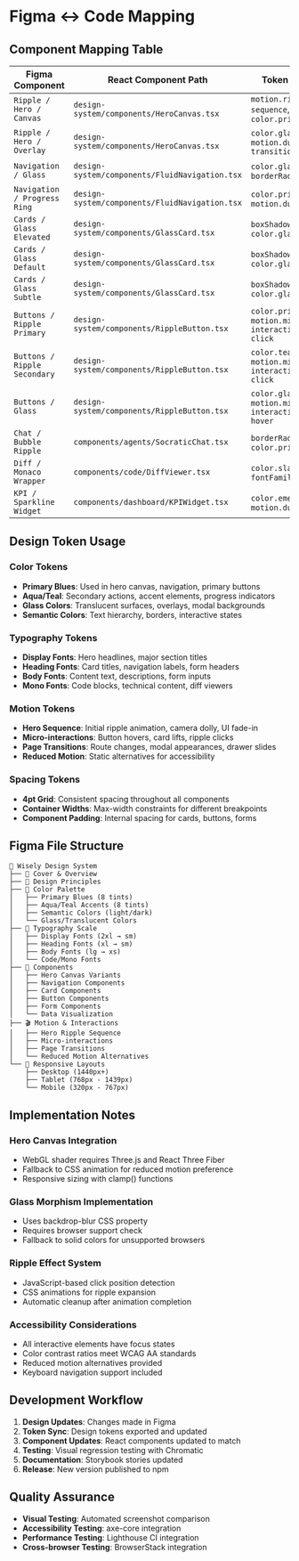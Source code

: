 # Figma ↔ Code Mapping

## Component Mapping Table

| Figma Component | React Component Path | Token References | Status |
|----------------|---------------------|------------------|---------|
| `Ripple / Hero / Canvas` | `design-system/components/HeroCanvas.tsx` | `motion.ripple.hero-sequence`, `color.primary.*` | ✅ Complete |
| `Ripple / Hero / Overlay` | `design-system/components/HeroCanvas.tsx` | `color.glass.*`, `motion.duration.hero-transition` | ✅ Complete |
| `Navigation / Glass` | `design-system/components/FluidNavigation.tsx` | `color.glass.*`, `borderRadius.2xl` | ✅ Complete |
| `Navigation / Progress Ring` | `design-system/components/FluidNavigation.tsx` | `color.primary.*`, `motion.duration.normal` | ✅ Complete |
| `Cards / Glass Elevated` | `design-system/components/GlassCard.tsx` | `boxShadow.glass`, `color.glass.*` | ✅ Complete |
| `Cards / Glass Default` | `design-system/components/GlassCard.tsx` | `boxShadow.ripple-md`, `color.glass.*` | ✅ Complete |
| `Cards / Glass Subtle` | `design-system/components/GlassCard.tsx` | `boxShadow.ripple-sm`, `color.glass.*` | ✅ Complete |
| `Buttons / Ripple Primary` | `design-system/components/RippleButton.tsx` | `color.primary.*`, `motion.micro-interactions.ripple-click` | ✅ Complete |
| `Buttons / Ripple Secondary` | `design-system/components/RippleButton.tsx` | `color.teal.*`, `motion.micro-interactions.ripple-click` | ✅ Complete |
| `Buttons / Glass` | `design-system/components/RippleButton.tsx` | `color.glass.*`, `motion.micro-interactions.button-hover` | ✅ Complete |
| `Chat / Bubble Ripple` | `components/agents/SocraticChat.tsx` | `borderRadius.2xl`, `color.primary.*` | 🔄 In Progress |
| `Diff / Monaco Wrapper` | `components/code/DiffViewer.tsx` | `color.slate.*`, `fontFamily.mono` | 📋 Planned |
| `KPI / Sparkline Widget` | `components/dashboard/KPIWidget.tsx` | `color.emerald.*`, `motion.duration.fast` | 📋 Planned |

## Design Token Usage

### Color Tokens
- **Primary Blues**: Used in hero canvas, navigation, primary buttons
- **Aqua/Teal**: Secondary actions, accent elements, progress indicators
- **Glass Colors**: Translucent surfaces, overlays, modal backgrounds
- **Semantic Colors**: Text hierarchy, borders, interactive states

### Typography Tokens
- **Display Fonts**: Hero headlines, major section titles
- **Heading Fonts**: Card titles, navigation labels, form headers
- **Body Fonts**: Content text, descriptions, form inputs
- **Mono Fonts**: Code blocks, technical content, diff viewers

### Motion Tokens
- **Hero Sequence**: Initial ripple animation, camera dolly, UI fade-in
- **Micro-interactions**: Button hovers, card lifts, ripple clicks
- **Page Transitions**: Route changes, modal appearances, drawer slides
- **Reduced Motion**: Static alternatives for accessibility

### Spacing Tokens
- **4pt Grid**: Consistent spacing throughout all components
- **Container Widths**: Max-width constraints for different breakpoints
- **Component Padding**: Internal spacing for cards, buttons, forms

## Figma File Structure

```
🎨 Wisely Design System
├── 📄 Cover & Overview
├── 🎯 Design Principles
├── 🎨 Color Palette
│   ├── Primary Blues (8 tints)
│   ├── Aqua/Teal Accents (8 tints)
│   ├── Semantic Colors (light/dark)
│   └── Glass/Translucent Colors
├── 📝 Typography Scale
│   ├── Display Fonts (2xl → sm)
│   ├── Heading Fonts (xl → sm)
│   ├── Body Fonts (lg → xs)
│   └── Code/Mono Fonts
├── 🧩 Components
│   ├── Hero Canvas Variants
│   ├── Navigation Components
│   ├── Card Components
│   ├── Button Components
│   ├── Form Components
│   └── Data Visualization
├── 🎬 Motion & Interactions
│   ├── Hero Ripple Sequence
│   ├── Micro-interactions
│   ├── Page Transitions
│   └── Reduced Motion Alternatives
└── 📱 Responsive Layouts
    ├── Desktop (1440px+)
    ├── Tablet (768px - 1439px)
    └── Mobile (320px - 767px)
```

## Implementation Notes

### Hero Canvas Integration
- WebGL shader requires Three.js and React Three Fiber
- Fallback to CSS animation for reduced motion preference
- Responsive sizing with clamp() functions

### Glass Morphism Implementation
- Uses backdrop-blur CSS property
- Requires browser support check
- Fallback to solid colors for unsupported browsers

### Ripple Effect System
- JavaScript-based click position detection
- CSS animations for ripple expansion
- Automatic cleanup after animation completion

### Accessibility Considerations
- All interactive elements have focus states
- Color contrast ratios meet WCAG AA standards
- Reduced motion alternatives provided
- Keyboard navigation support included

## Development Workflow

1. **Design Updates**: Changes made in Figma
2. **Token Sync**: Design tokens exported and updated
3. **Component Updates**: React components updated to match
4. **Testing**: Visual regression testing with Chromatic
5. **Documentation**: Storybook stories updated
6. **Release**: New version published to npm

## Quality Assurance

- **Visual Testing**: Automated screenshot comparison
- **Accessibility Testing**: axe-core integration
- **Performance Testing**: Lighthouse CI integration
- **Cross-browser Testing**: BrowserStack integration